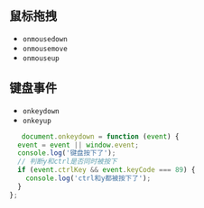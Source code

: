 ## 鼠标拖拽

- `onmousedown`
- `onmousemove`
- `onmouseup`

## 键盘事件

- `onkeydown`
- `onkeyup`

```js
   document.onkeydown = function (event) {
  event = event || window.event;
  console.log('键盘按下了');
  // 判断y和ctrl是否同时被按下
  if (event.ctrlKey && event.keyCode === 89) {
    console.log('ctrl和y都被按下了');
  }
};
```
